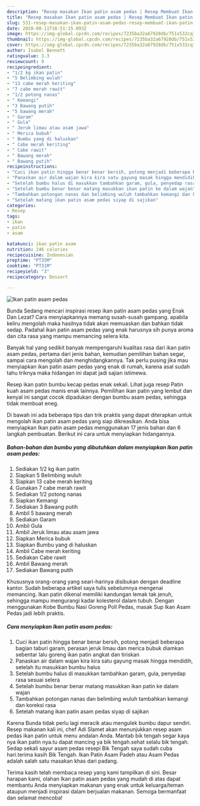 ```yaml
---
description: "Resep masakan Ikan patin asam pedas | Resep Membuat Ikan patin asam pedas Yang Enak Banget"
title: "Resep masakan Ikan patin asam pedas | Resep Membuat Ikan patin asam pedas Yang Enak Banget"
slug: 531-resep-masakan-ikan-patin-asam-pedas-resep-membuat-ikan-patin-asam-pedas-yang-enak-banget
date: 2020-08-11T16:51:15.093Z
image: https://img-global.cpcdn.com/recipes/7235ba32a67928db/751x532cq70/ikan-patin-asam-pedas-foto-resep-utama.jpg
thumbnail: https://img-global.cpcdn.com/recipes/7235ba32a67928db/751x532cq70/ikan-patin-asam-pedas-foto-resep-utama.jpg
cover: https://img-global.cpcdn.com/recipes/7235ba32a67928db/751x532cq70/ikan-patin-asam-pedas-foto-resep-utama.jpg
author: Isabel Bennett
ratingvalue: 3.3
reviewcount: 9
recipeingredient:
- "1/2 kg ikan patin"
- "5 Belimbing wuluh"
- "13 cabe merah keriting"
- "7 cabe merah rawit"
- "1/2 potong nanas"
- " Kemangi"
- "3 Bawang putih"
- "5 bawang merah"
- " Garam"
- " Gula"
- " Jeruk limau atau asam jawa"
- " Merica bubuk"
- " Bumbu yang di haluskan"
- " Cabe merah keriting"
- " Cabe rawit"
- " Bawang merah"
- " Bawang putih"
recipeinstructions:
- "Cuci ikan patin hingga benar benar bersih, potong menjadi beberapa bagian taburi garam, perasan jeruk limau dan merica bubuk diamkan sebentar lalu goreng ikan patin angkat dan tiriskan"
- "Panaskan air dalam wajan kira kira satu gayung masak hingga mendidih, setelah itu masukkan bumbu halus"
- "Setelah bumbu halus di masukkan tambahkan garam, gula, penyedap rasa sesuai selera"
- "Setelah bumbu benar benar matang masukkan ikan patin ke dalam wajan"
- "Tambahkan potongan nanas dan belimbing wuluh tambahkan kemangi dan koreksi rasa"
- "Setelah matang ikan patin asam pedas siyap di sajikan"
categories:
- Resep
tags:
- ikan
- patin
- asam

katakunci: ikan patin asam 
nutrition: 246 calories
recipecuisine: Indonesian
preptime: "PT35M"
cooktime: "PT31M"
recipeyield: "3"
recipecategory: Dessert

---
```



![Ikan patin asam pedas](https://img-global.cpcdn.com/recipes/7235ba32a67928db/751x532cq70/ikan-patin-asam-pedas-foto-resep-utama.jpg)

Bunda Sedang mencari inspirasi resep ikan patin asam pedas yang Enak Dan Lezat? Cara menyiapkannya memang susah-susah gampang. apabila keliru mengolah maka hasilnya tidak akan memuaskan dan bahkan tidak sedap. Padahal ikan patin asam pedas yang enak harusnya sih punya aroma dan cita rasa yang mampu memancing selera kita.

Banyak hal yang sedikit banyak mempengaruhi kualitas rasa dari ikan patin asam pedas, pertama dari jenis bahan, kemudian pemilihan bahan segar, sampai cara mengolah dan menghidangkannya. Tak perlu pusing jika mau menyiapkan ikan patin asam pedas yang enak di rumah, karena asal sudah tahu triknya maka hidangan ini dapat jadi sajian istimewa.

Resep ikan patin bumbu kecap pedas enak sekali. Lihat juga resep Patin kuah asam pedas manis enak lainnya. Pemilihan ikan patin yang lembut dan kenyal ini sangat cocok dipadukan dengan bumbu asam pedas, sehingga tidak membuat eneg.


Di bawah ini ada beberapa tips dan trik praktis yang dapat diterapkan untuk mengolah ikan patin asam pedas yang siap dikreasikan. Anda bisa menyiapkan Ikan patin asam pedas menggunakan 17 jenis bahan dan 6 langkah pembuatan. Berikut ini cara untuk menyiapkan hidangannya.

<!--inarticleads1-->

##### Bahan-bahan dan bumbu yang dibutuhkan dalam menyiapkan Ikan patin asam pedas:

1. Sediakan 1/2 kg ikan patin
1. Siapkan 5 Belimbing wuluh
1. Siapkan 13 cabe merah keriting
1. Gunakan 7 cabe merah rawit
1. Sediakan 1/2 potong nanas
1. Siapkan  Kemangi
1. Sediakan 3 Bawang putih
1. Ambil 5 bawang merah
1. Sediakan  Garam
1. Ambil  Gula
1. Ambil  Jeruk limau atau asam jawa
1. Siapkan  Merica bubuk
1. Siapkan  Bumbu yang di haluskan
1. Ambil  Cabe merah keriting
1. Sediakan  Cabe rawit
1. Ambil  Bawang merah
1. Sediakan  Bawang putih


Khususnya orang-orang yang seari-harinya disibukan dengan deadline kantor. Sudah beberapa artikel saya tulis sebelumnya mengenai memancing. Ikan patin dikenal memiliki kandungan lemak tak jenuh, sehingga mampu mengurangi kadar kolesterol dalam tubuh. Dengan menggunakan Kobe Bumbu Nasi Goreng Poll Pedas, masak Sup Ikan Asam Pedas jadi lebih praktis. 

<!--inarticleads2-->

##### Cara menyiapkan Ikan patin asam pedas:

1. Cuci ikan patin hingga benar benar bersih, potong menjadi beberapa bagian taburi garam, perasan jeruk limau dan merica bubuk diamkan sebentar lalu goreng ikan patin angkat dan tiriskan
1. Panaskan air dalam wajan kira kira satu gayung masak hingga mendidih, setelah itu masukkan bumbu halus
1. Setelah bumbu halus di masukkan tambahkan garam, gula, penyedap rasa sesuai selera
1. Setelah bumbu benar benar matang masukkan ikan patin ke dalam wajan
1. Tambahkan potongan nanas dan belimbing wuluh tambahkan kemangi dan koreksi rasa
1. Setelah matang ikan patin asam pedas siyap di sajikan


Karena Bunda tidak perlu lagi meracik atau mengulek bumbu dapur sendiri. Resep makanan kali ini, chef Adi Slamet akan menunjukkan resep asam pedas ikan patin untuk menu andalan Anda. Mantab bik tengah segar kaya nya ikan patin nya.tu dapat mancing ya bik tengah.sehat selalu bik tengah. Sedap sekali sayur asam pedas resepi Bik Tengah saya sudah cuba hari.terima kasih Bik Tengah. Ikan Patin Asam Padeh atau Asam Pedas adalah salah satu masakan khas dari padang. 

Terima kasih telah membaca resep yang kami tampilkan di sini. Besar harapan kami, olahan Ikan patin asam pedas yang mudah di atas dapat membantu Anda menyiapkan makanan yang enak untuk keluarga/teman ataupun menjadi inspirasi dalam berjualan makanan. Semoga bermanfaat dan selamat mencoba!
